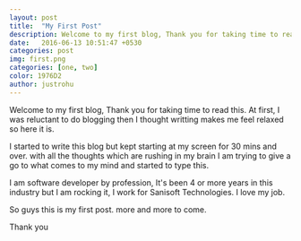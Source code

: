 ```yaml
---
layout: post
title:  "My First Post"
description: Welcome to my first blog, Thank you for taking time to read this. At first, I was reluctant to do blogging then I thought writting makes me feel relaxed so here it is.
date:   2016-06-13 10:51:47 +0530
categories: post
img: first.png
categories: [one, two]
color: 1976D2
author: justrohu
---
```

Welcome to my first blog, Thank you for taking time to read this.
At first, I was reluctant to do blogging then I thought writting makes me feel relaxed so here it is.

I started to write this blog but kept starting at my screen for 30 mins and over. with all the thoughts which are rushing in my brain I am trying to give a go to what comes to my mind and started to type this.

I am software developer by profession, It's been 4 or more years in this industry but I am rocking it, I work for Sanisoft Technologies. I love my job.

So guys this is my first post. more and more to come.

Thank you
